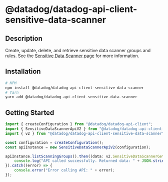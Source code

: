 # @datadog/datadog-api-client-sensitive-data-scanner

## Description

Create, update, delete, and retrieve sensitive data scanner groups and rules. See the [Sensitive Data Scanner page](https://docs.datadoghq.com/sensitive_data_scanner/) for more information.

## Installation

```sh
# NPM
npm install @datadog/datadog-api-client-sensitive-data-scanner
# Yarn
yarn add @datadog/datadog-api-client-sensitive-data-scanner
```

## Getting Started
```ts
import { createConfiguration } from "@datadog/datadog-api-client";
import { SensitiveDataScannerApiV2 } from "@datadog/datadog-api-client-sensitive-data-scanner";
import { v2 } from "@datadog/datadog-api-client-sensitive-data-scanner";

const configuration = createConfiguration();
const apiInstance = new SensitiveDataScannerApiV2(configuration);

apiInstance.listScanningGroups().then((data: v2.SensitiveDataScannerGetConfigResponse) => {
    console.log("API called successfully. Returned data: " + JSON.stringify(data));
}).catch((error) => {
    console.error("Error calling API: " + error);
});
```